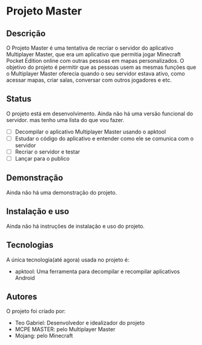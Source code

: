# Projeto Master

## Descrição

O Projeto Master é uma tentativa de recriar o servidor do aplicativo Multiplayer Master, que era um aplicativo que permitia jogar Minecraft Pocket Edition online com outras pessoas em mapas personalizados. O objetivo do projeto é permitir que as pessoas usem as mesmas funções que o Multiplayer Master oferecia quando o seu servidor estava ativo, como acessar mapas, criar salas, conversar com outros jogadores e etc.

## Status

O projeto está em desenvolvimento. Ainda não há uma versão funcional do servidor. mas tenho uma lista do que vou fazer.
- [ ] Decompilar o aplicativo Multiplayer Master usando o apktool
- [ ] Estudar o código do aplicativo e entender como ele se comunica com o servidor
- [ ] Recriar o servidor e testar
- [ ] Lançar para o publico

## Demonstração

Ainda não há uma demonstração do projeto.

## Instalação e uso

Ainda não há instruções de instalação e uso do projeto.

## Tecnologias

A única tecnologia(até agora) usada no projeto é:

- apktool: Uma ferramenta para decompilar e recompilar aplicativos Android

## Autores

O projeto foi criado por:

- Teo Gabriel: Desenvolvedor e idealizador do projeto
- MCPE MASTER: pelo Multiplayer Master
- Mojang: pelo Minecraft
